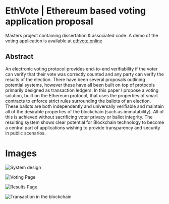 # EthVote | Ethereum based voting application proposal
Masters project containing dissertation & associated code. A demo of the voting application is available at [ethvote.online](https://ethvote.online)

## Abstract
An electronic voting protocol provides end-to-end verifiability if the voter can verify that their vote was correctly counted and any party can verify the results of the election. There have been several proposals outlining potential systems, however these have all been built on top of protocols primarily designed as transaction ledgers. In this paper I propose a voting solution, built on the Ethereum protocol, that uses the properties of smart contracts to enforce strict rules surrounding the ballots of an election. These ballots are both independently and universally verifiable and maintain all of the desirable properties of the blockchain (such as immutability). All of this is achieved without sacrificing voter privacy or ballot integrity. The resulting system shows clear potential for Blockchain technology to become a central part of applications wishing to provide transparency and security in public scenarios.

# Images
![System design](Paper/Dissertation/Design/blockchain_high_level_overview.png?raw=true "System design")

![Voting Page](Paper/Dissertation/Design/external_voter_registration_register_new_user.png?raw=true "Voting Page")

![Results Page](Paper/Dissertation/Design/vote_ballot.png?raw=true "Results Page")

![Transaction in the blockchain](Paper/Dissertation/Design/vote_ballot_transaction.png?raw=true "Transaction in the blockchain")

